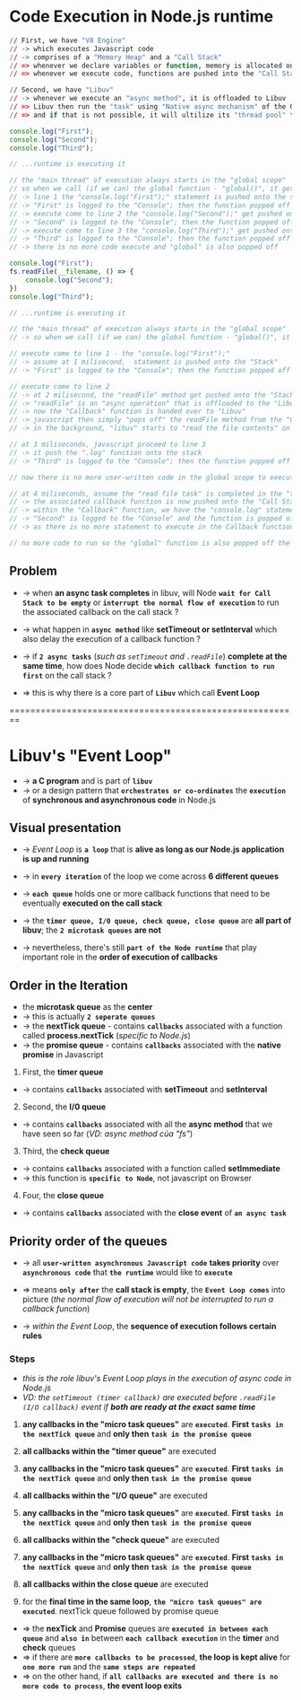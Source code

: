 
# Code Execution in Node.js runtime
```r
// First, we have "V8 Engine"
// -> which executes Javascript code 
// -> comprises of a "Memory Heap" and a "Call Stack"
// => whenever we declare variables or function, memory is allocated on the "Heap"
// => whenever we execute code, functions are pushed into the "Call Stack" and when the function returns it is popped off the call stack - "Last in First out" implement of "Stack" data structure

// Second, we have "Libuv"
// -> whenever we execute an "async method", it is offloaded to Libuv
// => Libuv then run the "task" using "Native async mechanism" of the Operation System; 
// => and if that is not possible, it will ultilize its "thread pool" to run that task - ensuring the "main thread" is not blocked
``` 

```js - "synchronous" code execution
console.log("First");
console.log("Second");
console.log("Third");

// ...runtime is executing it

// the "main thread" of execution always starts in the "global scope"
// so when we call (if we can) the global function - "global()", it get pushed onto the "stack"
// -> line 1 the "console.log("First");" statement is pushed onto the stack; assume this happens at 1 milisecond
// -> "First" is logged to the "Console"; then the function popped off the stack
// -> execute come to line 2 the "console.log("Second");" get pushed onto the stack, assume it takes 2 milisecond
// -> "Second" is logged to the "Console"; then the function popped off the stack
// -> execute come to line 3 the "console.log("Third");" get pushed onto the stack, assume it takes 3 milisecond
// -> "Third" is logged to the "Console"; then the function popped off the stack
// -> there is no more code execute and "global" is also popped off 
```

```js - "asynchronous" code execution in Node.js
console.log("First");
fs.readFile(__filename, () => {
    console.log("Second");
})
console.log("Third");

// ...runtime is executing it

// the "main thread" of execution always starts in the "global scope"
// -> so when we call (if we can) the global function - "global()", it get pushed onto the "stack"

// execute come to line 1 - the "console.log("First");"
// -> assume at 1 milisecond,  statement is pushed onto the "Stack" 
// -> "First" is logged to the "Console"; then the function popped off the stack

// execute come to line 2 
// -> at 2 milisecond, the "readFile" method get pushed onto the "Stack" 
// -> "readFile" is an "async operation" that is offloaded to the "Libuv"
// -> now the "Callback" function is handed over to "Libuv"
// -> javascript then simply "pops off" the readFile method from the "Call Stack", because its job is done as far as execution of line 2 is "concerned"
// -> in the background, "libuv" starts to "read the file contents" on a "seperate thread" 

// at 3 miliseconds, javascript proceed to line 3
// -> it push the ".log" function onto the stack
// -> "Third" is logged to the "Console"; then the function popped off the stack

// now there is no more user-written code in the global scope to execute, so "Call Stack" is empty ("global" still exist)

// at 4 miliseconds, assume the "read file task" is completed in the "thread pool"
// -> the associated callback function is now pushed onto the "Call Stack"
// -> within the "Callback" function, we have the "console.log" statement that is pushed onto the call stack
// -> "Second" is logged to the "Console" and the function is popped off
// -> as there is no more statement to execute in the Callback function, the "Callback" is popped off as well

// no more code to run so the "global" function is also popped off the stack 
```

## Problem
* -> when **an async task completes** in libuv, will Node **`wait for Call Stack to be empty`** or **`interrupt the normal flow of execution`** to run the associated callback on the call stack ?
* -> what happen in **`async method`** like **setTimeout or setInterval** which also delay the execution of a callback function ?
* -> if **`2 async tasks`** (_such as `setTimeout` and `.readFile`_) **complete at the same time**, how does Node decide **`which callback function to run first`** on the call stack ?

* => this is why there is a core part of **`Libuv`** which call **Event Loop**

========================================================

# Libuv's "Event Loop"
* -> **a C program** and is part of **`libuv`**
* -> or a design pattern that **`orchestrates or co-ordinates`** the **`execution`** of **synchronous and asynchronous code** in Node.js

## Visual presentation
* -> _Event Loop_ is **`a loop`** that is **alive as long as our Node.js application is up and running**
* -> in **`every iteration`** of the loop we come across **6 different queues**
* -> **`each queue`** holds one or more callback functions that need to be eventually **executed on the call stack**

* -> the **`timer queue, I/0 queue, check queue, close queue`** are **all part of libuv**; the **`2 microtask queues`** **are not**
* -> nevertheless, there's still **`part of the Node runtime`** that play important role in the **order of execution of callbacks**

## Order in the Iteration
* the **microtask queue** as the **center**
* -> this is actually **`2 seperate queues`** 
* -> the **nextTick queue** - contains **`callbacks`** associated with a function called **process.nextTick** (_specific to Node.js_)
* -> the **promise queue** - contains **`callbacks`** associated with the **native promise** in Javascript

1. First, the **timer queue**
* -> contains **`callbacks`** associated with **setTimeout** and **setInterval**

2. Second, the **I/0 queue**
* -> contains **`callbacks`** associated with all the **async method** that we have seen so far (_VD: async method của "fs"_)

3. Third, the **check queue**
* -> contains **`callbacks`** associated with a function called **setImmediate**
* -> this function is **`specific to Node`**, not javascript on Browser

4. Four, the **close queue**
* -> contains **`callbacks`** associated with the **close event** of **`an async task`**

## Priority order of the queues
* -> all **`user-written asynchronous Javascript code`** **takes priority** over **`asynchronous code`** that **`the runtime`** would like to **`execute`** 
* => means **`only after`** the **call stack is empty**, the **`Event Loop comes`** into picture (_the normal flow of execution will not be interrupted to run a callback function_)

* -> _within the Event Loop_, the **sequence of execution follows certain rules**

### Steps
* _this is the role libuv's Event Loop plays in the execution of async code in Node.js_
* _VD: the `setTimeout (timer callback)` are executed before `.readFile (I/O callback)` event if **both are ready at the exact same time**_

1. **any callbacks in the "micro task queues"** are **`executed`**. **First** **`tasks in the nextTick queue`** and **only then** **`task in the promise queue`**

2. **all callbacks within the "timer queue"** are executed 

3. **any callbacks in the "micro task queues"** are **`executed`**. **First** **`tasks in the nextTick queue`** and **only then** **`task in the promise queue`**

4. **all callbacks within the "I/O queue"** are executed

5. **any callbacks in the "micro task queues"** are **`executed`**. **First** **`tasks in the nextTick queue`** and **only then** **`task in the promise queue`**

6. **all callbacks within the "check queue"** are executed

7. **any callbacks in the "micro task queues"** are **`executed`**. **First** **`tasks in the nextTick queue`** and **only then** **`task in the promise queue`**

8. **all callbacks within the close queue** are executed

9. for the **final time in the same loop**, **`the "micro task queues" are executed`**. nextTick queue followed by promise queue

* => the **nexTick** and **Promise** queues are **`executed in between each queue`** and **`also in`** between **`each callback execution`** in the **timer** and **check** queues
* => if there are **`more callbacks to be processed`**, **the loop is kept alive** for **`one more run`** and the **`same steps are repeated`**
* => on the other hand, if **`all callbacks are executed and there is no more code to process`**, **the event loop exits**

